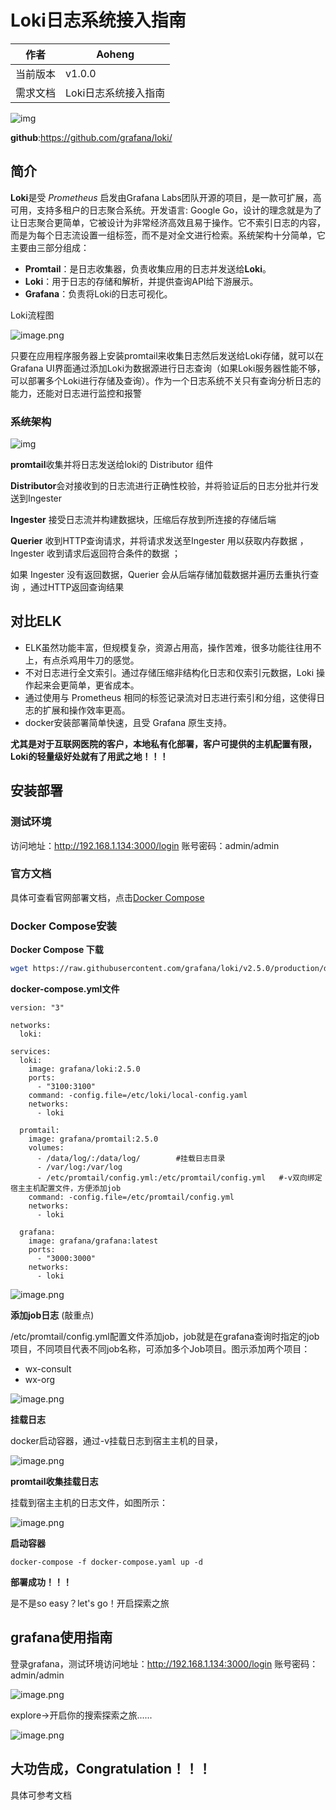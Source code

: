 # Loki日志系统接入指南



| 作者     | Aoheng               |
| -------- | -------------------- |
| 当前版本 | v1.0.0               |
| 需求文档 | Loki日志系统接入指南 |

![img](https://alidocs.oss-cn-zhangjiakou.aliyuncs.com/res/8ABmOoxX5bx2lawZ/img/f327b772-72fd-46e7-8edb-6a84d9f358fa.png)

**github**:https://github.com/grafana/loki/



## 简介

**Loki**是受 *Prometheus* 启发由Grafana Labs团队开源的项目，是一款可扩展，高可用，支持多租户的日志聚合系统。开发语言: Google Go，设计的理念就是为了让日志聚合更简单，它被设计为非常经济高效且易于操作。它不索引日志的内容，而是为每个日志流设置一组标签，而不是对全文进行检索。系统架构十分简单，它主要由三部分组成：

- **Promtail**：是日志收集器，负责收集应用的日志并发送给**Loki**。
- **Loki**：用于日志的存储和解析，并提供查询API给下游展示。
- **Grafana**：负责将Loki的日志可视化。

Loki流程图

![image.png](https://p1-juejin.byteimg.com/tos-cn-i-k3u1fbpfcp/d40a0cd0c1e440b587a042f4a5243c1e~tplv-k3u1fbpfcp-watermark.image?)

只要在应用程序服务器上安装promtail来收集日志然后发送给Loki存储，就可以在Grafana UI界面通过添加Loki为数据源进行日志查询（如果Loki服务器性能不够，可以部署多个Loki进行存储及查询）。作为一个日志系统不关只有查询分析日志的能力，还能对日志进行监控和报警



### 系统架构

![img](https://img-blog.csdnimg.cn/20201209155608293.png?x-oss-process=image/watermark,type_ZmFuZ3poZW5naGVpdGk,shadow_10,text_aHR0cHM6Ly9ibG9nLmNzZG4ubmV0L2xhenljaGVlcnVw,size_16,color_FFFFFF,t_70)



**promtail**收集并将日志发送给loki的 Distributor 组件

**Distributor**会对接收到的日志流进行正确性校验，并将验证后的日志分批并行发送到Ingester

**Ingester** 接受日志流并构建数据块，压缩后存放到所连接的存储后端

**Querier** 收到HTTP查询请求，并将请求发送至Ingester 用以获取内存数据 ，Ingester 收到请求后返回符合条件的数据 ；

如果 Ingester 没有返回数据，Querier 会从后端存储加载数据并遍历去重执行查询 ，通过HTTP返回查询结果



## 对比ELK

- ELK虽然功能丰富，但规模复杂，资源占用高，操作苦难，很多功能往往用不上，有点杀鸡用牛刀的感觉。
- 不对日志进行全文索引。通过存储压缩非结构化日志和仅索引元数据，Loki 操作起来会更简单，更省成本。
- 通过使用与 Prometheus 相同的标签记录流对日志进行索引和分组，这使得日志的扩展和操作效率更高。
- docker安装部署简单快速，且受 Grafana 原生支持。



**尤其是对于互联网医院的客户，本地私有化部署，客户可提供的主机配置有限，Loki的轻量级好处就有了用武之地！！！**



## 安装部署

### 测试环境

访问地址：http://192.168.1.134:3000/login    账号密码：admin/admin

### 官方文档

具体可查看官网部署文档，点击[Docker Compose](https://grafana.com/docs/loki/latest/installation/docker/)

### Docker Compose安装

**Docker Compose 下载**

```bash
wget https://raw.githubusercontent.com/grafana/loki/v2.5.0/production/docker-compose.yaml -O docker-compose.yaml
```

**docker-compose.yml文件**

```
version: "3"

networks:
  loki:

services:
  loki:
    image: grafana/loki:2.5.0
    ports:
      - "3100:3100"
    command: -config.file=/etc/loki/local-config.yaml
    networks:
      - loki

  promtail:
    image: grafana/promtail:2.5.0
    volumes:
      - /data/log/:/data/log/        #挂载日志目录
      - /var/log:/var/log
      - /etc/promtail/config.yml:/etc/promtail/config.yml   #-v双向绑定宿主主机配置文件，方便添加job
    command: -config.file=/etc/promtail/config.yml
    networks:
      - loki

  grafana:
    image: grafana/grafana:latest
    ports:
      - "3000:3000"
    networks:
      - loki
```

![image.png](https://p6-juejin.byteimg.com/tos-cn-i-k3u1fbpfcp/ea8417a7378e405093d9c1e0a24b626b~tplv-k3u1fbpfcp-watermark.image?)



**添加job日志** (敲重点)

/etc/promtail/config.yml配置文件添加job，job就是在grafana查询时指定的job项目，不同项目代表不同job名称，可添加多个Job项目。图示添加两个项目：

- wx-consult
- wx-org

![image.png](https://p3-juejin.byteimg.com/tos-cn-i-k3u1fbpfcp/9481632f276f45a1bc4645e19101e6cc~tplv-k3u1fbpfcp-watermark.image?)

**挂载日志**

docker启动容器，通过-v挂载日志到宿主主机的目录，

![image.png](https://p6-juejin.byteimg.com/tos-cn-i-k3u1fbpfcp/32bb710a5d9a42fa9ac819a02d33d4de~tplv-k3u1fbpfcp-watermark.image?)



**promtail收集挂载日志**

挂载到宿主主机的日志文件，如图所示：

![image.png](https://p1-juejin.byteimg.com/tos-cn-i-k3u1fbpfcp/ec873f65ce434d098873b179be2e3061~tplv-k3u1fbpfcp-watermark.image?)



**启动容器**

```
docker-compose -f docker-compose.yaml up -d
```



**部署成功！！！**

是不是so easy？let's go！开启探索之旅



## grafana使用指南

登录grafana，测试环境访问地址：http://192.168.1.134:3000/login  账号密码：admin/admin

![image.png](https://p9-juejin.byteimg.com/tos-cn-i-k3u1fbpfcp/1c522afc3af148c5bbd80324b77ad64e~tplv-k3u1fbpfcp-watermark.image?)



explore->开启你的搜索探索之旅......

![image.png](https://p1-juejin.byteimg.com/tos-cn-i-k3u1fbpfcp/43fb3e480a1749ae826a21f98fc2065b~tplv-k3u1fbpfcp-watermark.image?)





## 大功告成，Congratulation！！！



具体可参考文档

[轻量级日志系统Loki原理简介和使用]: https://developer.aliyun.com/article/893358





